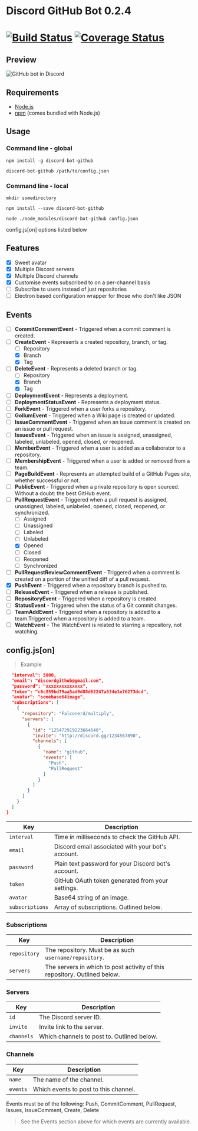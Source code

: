 # Discord GitHub Bot 0.2.4

[![Build Status](https://travis-ci.org/Falconerd/discord-bot-github.svg?branch=dev)](https://travis-ci.org/Falconerd/discord-bot-github) [![Coverage Status](https://coveralls.io/repos/Falconerd/discord-bot-github/badge.svg?branch=dev&service=github)](https://coveralls.io/github/Falconerd/discord-bot-github?branch=dev)
=======

## Preview
![GitHub bot in Discord](http://i.imgur.com/hjwC1UG.png)

## Requirements

- [Node.js](http://nodejs.org/)
- [npm](http://npmjs.com) (comes bundled with Node.js)

## Usage

### Command line - global

`npm install -g discord-bot-github`

`discord-bot-github /path/to/config.json`

### Command line - local

`mkdir somedirectory`

`npm install --save discord-bot-github`

`node ./node_modules/discord-bot-github config.json`

config.js[on] options listed below

## Features
- [x] Sweet avatar
- [x] Multiple Discord servers
- [x] Multiple Discord channels
- [x] Customise events subscribed to on a per-channel basis
- [ ] Subscribe to users instead of just repositories
- [ ] Electron based configuration wrapper for those who don't like JSON

## Events
- [ ] __CommitCommentEvent__ - Triggered when a commit comment is created.
- [ ] __CreateEvent__ - Represents a created repository, branch, or tag.
  - [ ] Repository
  - [x] Branch
  - [x] Tag
- [ ] __DeleteEvent__ - Represents a deleted branch or tag.
  - [ ] Repository
  - [x] Branch
  - [x] Tag
- [ ] __DeploymentEvent__ - Represents a deployment.
- [ ] __DeploymentStatusEvent__ - Represents a deployment status.
- [ ] __ForkEvent__ - Triggered when a user forks a repository.
- [ ] __GollumEvent__ - Triggered when a Wiki page is created or updated.
- [ ] __IssueCommentEvent__ - Triggered when an issue comment is created on an issue or pull request.
- [ ] __IssuesEvent__ - Triggered when an issue is assigned, unassigned, labeled, unlabeled, opened, closed, or reopened.
- [ ] __MemberEvent__ - Triggered when a user is added as a collaborator to a repository.
- [ ] __MembershipEvent__ - Triggered when a user is added or removed from a team.
- [ ] __PageBuildEvent__ - Represents an attempted build of a GitHub Pages site, whether successful or not.
- [ ] __PublicEvent__ - Triggered when a private repository is open sourced. Without a doubt: the best GitHub event.
- [ ] __PullRequestEvent__ - Triggered when a pull request is assigned, unassigned, labeled, unlabeled, opened, closed, reopened, or synchronized.
  - [ ] Assigned
  - [ ] Unassigned
  - [ ] Labeled
  - [ ] Unlabeled
  - [x] Opened
  - [ ] Closed
  - [ ] Reopened
  - [ ] Synchronized
- [ ] __PullRequestReviewCommentEvent__ - Triggered when a comment is created on a portion of the unified diff of a pull request.
- [x] __PushEvent__ - Triggered when a repository branch is pushed to.
- [ ] __ReleaseEvent__ - Triggered when a release is published.
- [ ] __RepositoryEvent__ - Triggered when a repository is created.
- [ ] __StatusEvent__ - Triggered when the status of a Git commit changes.
- [ ] __TeamAddEvent__ - Triggered when a repository is added to a team.Triggered when a repository is added to a team.
- [ ] __WatchEvent__ - The WatchEvent is related to starring a repository, not watching.

## config.js[on]

> Example

```json
  "interval": 5000,
  "email": "discordgithub@gmail.com",
  "password": "xxxxxxxxxxxxxx",
  "token": "c6c859bd79aa5ad9d88d62247a534e1e76273dcd",
  "avatar": "somebase64image",
  "subscriptions": [
    {
      "repository": "Falconerd/multiply",
      "servers": [
        {
          "id": "125472919223664640",
          "invite": "http://discord.gg/1234567890",
          "channels": [
            {
              "name": "github",
              "events": [
                "Push",
                "PullRequest"
              ]
            }
          ]
        }
      ]
    }
  ]
}
```

| Key | Description
| --- | -----------
| `interval` | Time in milliseconds to check the GitHub API.
| `email` | Discord email associated with your bot's account.
| `password` | Plain text password for your Discord bot's account.
| `token` | GitHub OAuth token generated from your settings.
| `avatar` | Base64 string of an image.
| `subscriptions` | Array of subscriptions. Outlined below.

### Subscriptions
| Key | Description
| --- | -----------
| `repository` | The repository. Must be as such `username/repository`.
| `servers` | The servers in which to post activity of this repository. Outlined below.

### Servers
| Key | Description
| --- | -----------
| `id` | The Discord server ID.
| `invite` | Invite link to the server.
| `channels` | Which channels to post to. Outlined below.

### Channels
| Key | Description
| --- | -----------
| `name` | The name of the channel.
| `events` | Which events to post to this channel.

Events must be of the following: Push, CommitComment, PullRequest, Issues, IssueComment, Create, Delete

> See the Events section above for which events are currently available.
